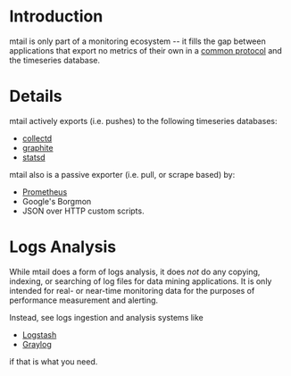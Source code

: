# Introduction

mtail is only part of a monitoring ecosystem -- it fills the gap between applications that export no metrics of their own in a [common protocol](Metrics) and the timeseries database.

# Details

mtail actively exports (i.e. pushes) to the following timeseries databases:

  * [collectd](http://collectd.org/)
  * [graphite](http://graphite.wikidot.com/start)
  * [statsd](https://github.com/etsy/statsd)
  
mtail also is a passive exporter (i.e. pull, or scrape based) by:

  * [Prometheus](http://prometheus.io)
  * Google's Borgmon
  * JSON over HTTP custom scripts.


# Logs Analysis

While mtail does a form of logs analysis, it does _not_ do any copying,
indexing, or searching of log files for data mining applications.  It is only
intended for real- or near-time monitoring data for the purposes of performance
measurement and alerting.

Instead, see logs ingestion and analysis systems like

  * [Logstash](https://www.elastic.co/products/logstash)
  * [Graylog](https://www.graylog.org/)
  
if that is what you need.
